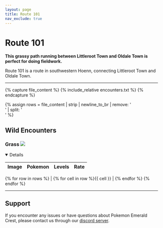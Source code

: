 ```yaml
---
layout: page
title: Route 101
nav_exclude: true
---
```


# Route 101

**This grassy path running between Littleroot Town and Oldale Town is perfect for doing fieldwork.**

Route 101 is a route in southwestern Hoenn, connecting Littleroot Town and Oldale Town.

---

{% capture file_content %}
{% include_relative encounters.txt %}
{% endcapture %}

{% assign rows = file_content | strip | newline_to_br | remove: '<br />' | split: '<br>' %}

## Wild Encounters

### Grass <img src="https://cdn.discordapp.com/attachments/1069560427312332843/1091325360534212618/RSE_Grass.png">

<details open markdown="block">

| Image  | Pokemon | Levels | Rate |
|:-------|:------- |:-------|:-----|
{% for row in rows %}
| {% for cell in row %}{{ cell }} | {% endfor %}
{% endfor %}

</details>

---

## Support

If you encounter any issues or have questions about Pokemon Emerald Crest, please contact us through our [discord server].

[discord server]: https://discord.gg/aaghat-s-server-965900074532081674
